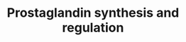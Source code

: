 ---
annotations:
- id: PW:0000156
  parent: classic metabolic pathway
  type: Pathway Ontology
  value: prostaglandin metabolic pathway
authors:
- Nsalomonis
- MaintBot
- Ddigles
- L Dupuis
- Eweitz
citedin:
- link: PMC3650681
description: ''
last-edited: 2021-05-16
organisms:
- Rattus norvegicus
redirect_from:
- /index.php/Pathway:WP303
- /instance/WP303
revision: null
schema-jsonld:
- '@context': https://schema.org/
  '@id': https://wikipathways.github.io/pathways/WP303.html
  '@type': Dataset
  creator:
    '@type': Organization
    name: WikiPathways
  description: ''
  keywords:
  - ANXA8
  - Anxa1
  - Anxa2
  - Anxa3
  - Anxa4
  - Anxa5
  - Anxa6
  - Arachidonic Acid
  - Calcium
  - Cortisol
  - Cyp11a1
  - Edn1
  - Ednra
  - Ednrb
  - Hpgd
  - Hsd11b1
  - Hsd11b2
  - PGE2
  - PGF2a
  - PGI2
  - PTGDR
  - Pla2g4a
  - Prl
  - Progesterone
  - Prostaglandin H2
  - Ptgds
  - Ptger1
  - Ptger2
  - Ptger3
  - Ptger4
  - Ptgfr
  - Ptgir
  - Ptgis
  - Ptgs1
  - Ptgs2
  - S100a10
  - S100a6
  - Scgb1a1
  - TXA2
  - Tbxas1
  license: CC0
  name: Prostaglandin synthesis and regulation
seo: CreativeWork
title: Prostaglandin synthesis and regulation
wpid: WP303
---